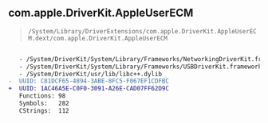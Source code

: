 ## com.apple.DriverKit.AppleUserECM

> `/System/Library/DriverExtensions/com.apple.DriverKit.AppleUserECM.dext/com.apple.DriverKit.AppleUserECM`

```diff

   - /System/DriverKit/System/Library/Frameworks/NetworkingDriverKit.framework/NetworkingDriverKit
   - /System/DriverKit/System/Library/Frameworks/USBDriverKit.framework/USBDriverKit
   - /System/DriverKit/usr/lib/libc++.dylib
-  UUID: C81DCF65-4894-3ABE-8FC5-F067EF1CDFBC
+  UUID: 1AC46A5E-C0F0-3091-A26E-CAD07FF62D9C
   Functions: 98
   Symbols:   282
   CStrings:  112

```
